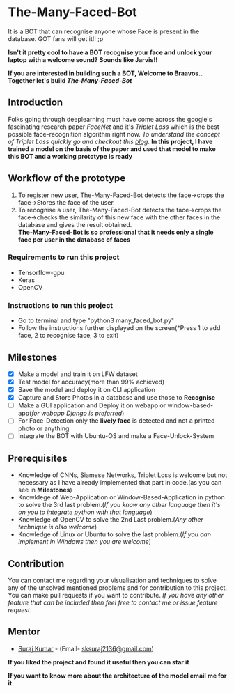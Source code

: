 # The-Many-Faced-Bot
It is a BOT that can recognise anyone whose Face is present in the database. GOT fans will get it!! ;p

**Isn't it pretty cool to have a BOT recognise your face and unlock your laptop with a welcome sound? Sounds like Jarvis!!**

**If you are interested in building such a BOT, Welcome to Braavos.. Together let's build *The-Many-Faced-Bot***

## Introduction
Folks going through deeplearning must have come across the google's fascinating research paper *FaceNet* and it's *Triplet Loss* which is the best possible face-recognition algorithm right now. *To understand the concept of Triplet Loss quickly go and checkout this [blog](https://towardsdatascience.com/siamese-network-triplet-loss-b4ca82c1aec8)*.
**In this project, I have trained a model on the basis of the paper and used that model to make this BOT and a working prototype is ready**
## Workflow of the prototype
1. To register new user, The-Many-Faced-Bot detects the face->crops the face->Stores the face of the user.
2. To recognise a user, The-Many-Faced-Bot detects the face->crops the face->checks the similarity of this new face with the other faces in the database and gives the result obtained.  
**The-Many-Faced-Bot is so professional that it needs only a single face per user in the database of faces**
### Requirements to run this project
* Tensorflow-gpu
* Keras
* OpenCV
### Instructions to run this project
* Go to terminal and type "python3 many_faced_bot.py"
* Follow the instructions further displayed on the screen(*Press 1 to add face, 2 to recognise face, 3 to exit) 
## Milestones
- [x] Make a model and train it on LFW dataset
- [x] Test model for accuracy(more than 99% achieved)
- [x] Save the model and deploy it on CLI application
- [x] Capture and Store Photos in a database and use those to **Recognise**
- [ ] Make a GUI application and Deploy it on webapp or window-based-app(*for webapp Django is preferred*)
- [ ] For Face-Detection only the **lively face** is detected and not a printed photo or anything
- [ ] Integrate the BOT with Ubuntu-OS and make a Face-Unlock-System
## Prerequisites
* Knowledge of CNNs, Siamese Networks, Triplet Loss is welcome but not necessary as I have already implemented that part in code.(as you can see in **Milestones**)
* Knowldege of Web-Application or Window-Based-Application in python to solve the 3rd last problem.(*If you know any other language then it's on you to integrate python with that language*)
* Knowledge of OpenCV to solve the 2nd Last problem.(*Any other technique is also welcome*)
* Knowledge of Linux or Ubuntu to solve the last problem.(*If you can implement in Windows then you are welcome*)
## Contribution
You can contact me regarding your visualisation and techniques to solve any of the unsolved mentioned problems and for contribution to this project. You can make pull requests if you want to contribute. *If you have any other feature that can be included then feel free to contact me or issue feature request*.
## Mentor
* [Suraj Kumar](https://github.com/shazz10) - (Email- sksuraj2136@gmail.com)

**If you liked the project and found it useful then you can star it**

**If you want to know more about the architecture of the model email me for it**

